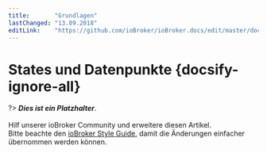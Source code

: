 ```yaml
---
title:       "Grundlagen"
lastChanged: "13.09.2018"
editLink:    "https://github.com/ioBroker/ioBroker.docs/edit/master/docs/basics/states.md"
---
```


# States und Datenpunkte {docsify-ignore-all}

?> ***Dies ist ein Platzhalter***. 
   <br><br>
   Hilf unserer ioBroker Community und erweitere diesen Artikel.  
   Bitte beachte den [ioBroker Style Guide](appendix/style_guide), 
   damit die Änderungen einfacher übernommen werden können.
